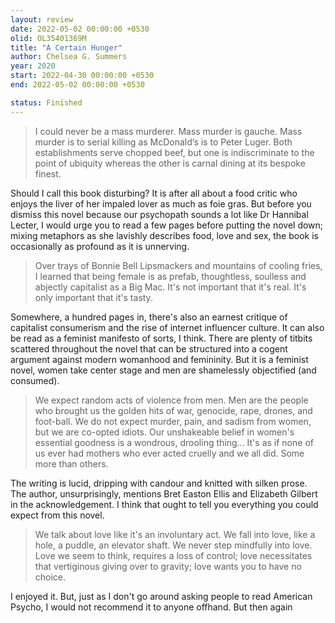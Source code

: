 ```yaml
---
layout: review
date: 2022-05-02 00:00:00 +0530
olid: OL35401369M
title: "A Certain Hunger"
author: Chelsea G. Summers
year: 2020
start: 2022-04-30 00:00:00 +0530
end: 2022-05-02 00:00:00 +0530

status: Finished
---
```


> I could never be a mass murderer. Mass murder is gauche. Mass murder is to serial killing as McDonald’s is to Peter Luger. Both establishments serve chopped beef, but one is indiscriminate to the point of ubiquity whereas the other is carnal dining at its bespoke finest.

Should I call this book disturbing? It is after all about a food critic who enjoys the liver of her impaled lover as much as foie gras. But before you dismiss this novel because our psychopath sounds a lot like Dr Hannibal Lecter, I would urge you to read a few pages before putting the novel down; mixing metaphors as she lavishly describes food, love and sex, the book is occasionally as profound as it is unnerving.

> Over trays of Bonnie Bell Lipsmackers and mountains of cooling fries, I learned that being female is as prefab, thoughtless, soulless and abjectly capitalist as a Big Mac. It's not important that it's real. It's only important that it's tasty.

Somewhere, a hundred pages in, there's also an earnest critique of capitalist consumerism and the rise of internet influencer culture. It can also be read as a feminist manifesto of sorts, I think. There are plenty of titbits scattered throughout the novel that can be structured into a cogent argument against modern womanhood and femininity. But it is a feminist novel, women take center stage and men are shamelessly objectified (and consumed).

> We expect random acts of violence from men. Men are the people who brought us the golden hits of war, genocide, rape, drones, and foot-ball. We do not expect murder, pain, and sadism from women, but we are co-opted idiots. Our unshakeable belief in women's essential goodness is a wondrous, drooling thing... It's as if none of us ever had mothers who ever acted cruelly and we all did. Some more than others.

The writing is lucid, dripping with candour and knitted with silken prose. The author, unsurprisingly, mentions Bret Easton Ellis and Elizabeth Gilbert in the acknowledgement. I think that ought to tell you everything you could expect from this novel.

> We talk about love like it's an involuntary act. We fall into love, like a hole, a puddle, an elevator shaft. We never step mindfully into love. Love we seem to think, requires a loss of control; love necessitates that vertiginous giving over to gravity; love wants you to have no choice.

I enjoyed it. But, just as I don't go around asking people to read American Psycho, I would not recommend it to anyone offhand. But then again
